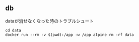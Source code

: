## db

dataが消せなくなった時のトラブルシュート

```
cd data
docker run --rm -v $(pwd):/app -w /app alpine rm -rf data
```

